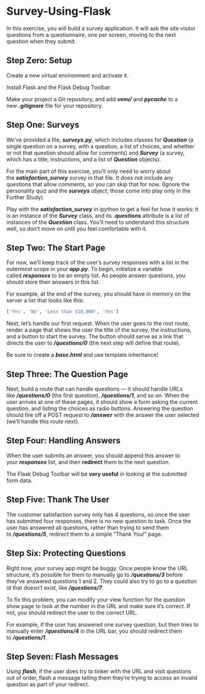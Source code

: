 # Survey-Using-Flask
In this exercise, you will build a survey application.  It will ask the site visitor questions from a questionnaire, one per screen, moving to the next question when they submit.
## **Step Zero: Setup**

Create a new virtual environment and activate it.

Install Flask and the Flask Debug Toolbar.

Make your project a Git repository, and add ***venv/*** and ***__pycache__*** to a new ***.gitignore*** file for your repository.

## **Step One: Surveys**

We’ve provided a file, ***surveys.py***, which includes classes for ***Question*** (a single question on a survey, with a question, a list of choices, and whether or not that question should allow for comments) and ***Survey*** (a survey, which has a title, instructions, and a list of ***Question*** objects).

For the main part of this exercise, you’ll only need to worry about the ***satisfaction_survey*** survey in that file. It does not include any questions that allow comments, so you can skip that for now. (Ignore the personality quiz and the ***surveys*** object; those come into play only in the Further Study).

Play with the ***satisfaction_survey*** in ipython to get a feel for how it works: it is an instance of the ***Survey*** class, and its ***.questions*** attribute is a list of instances of the ***Question*** class. You’ll need to understand this structure well, so don’t move on until you feel comfortable with it.
## **Step Two: The Start Page**

For now, we’ll keep track of the user’s survey responses with a list in the outermost scope in your ***app.py***. To begin, initialize a variable called ***responses*** to be an empty list. As people answer questions, you should store their answers in this list.

For example, at the end of the survey, you should have in memory on the server a list that looks like this:

```python
['Yes', 'No', 'Less than $10,000', 'Yes']
```

Next, let’s handle our first request. When the user goes to the root route, render a page that shows the user the title of the survey, the instructions, and a button to start the survey. The button should serve as a link that directs the user to ***/questions/0*** (the next step will define that route).

Be sure to create a ***base.html*** and use template inheritance!

## **Step Three: The Question Page**

Next, build a route that can handle questions — it should handle URLs like ***/questions/0*** (the first question), ***/questions/1***, and so on.
When the user arrives at one of these pages, it should show a form asking the current question, and listing the choices as radio buttons. Answering the question should fire off a POST request to ***/answer*** with the answer the user selected (we’ll handle this route next).

## **Step Four: Handling Answers**

When the user submits an answer, you should append this answer to your ***responses*** list, and then **redirect** them to the next question.

The Flask Debug Toolbar will be **very useful** in looking at the submitted form data.

## **Step Five: Thank The User**

The customer satisfaction survey only has 4 questions, so once the user has submitted four responses, there is no new question to task. Once the user has answered all questions, rather than trying to send them to ***/questions/5***, redirect them to a simple “Thank You!” page.
## **Step Six: Protecting Questions**

Right now, your survey app might be buggy. Once people know the URL structure, it’s possible for them to manually go to ***/questions/3*** before they’ve answered questions 1 and 2. They could also try to go to a question id that doesn’t exist, like ***/questions/7***.

To fix this problem, you can modify your view function for the question show page to look at the number in the URL and make sure it’s correct. If not, you should redirect the user to the correct URL.

For example, if the user has answered one survey question, but then tries to manually enter ***/questions/4*** in the URL bar, you should redirect them to ***/questions/1***.
## **Step Seven: Flash Messages**

Using ***flash***, if the user does try to tinker with the URL and visit questions out of order, flash a message telling them they’re trying to access an invalid question as part of your redirect.
